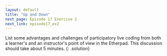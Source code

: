 ```yaml
---
layout: default
title: "Up and Down"
next_page: Episode 17 Exercise 2
next_link: episode17_ex2
---
```


List some advantages and challenges of participatory live coding
from both a learner's and an instructor's point of view
in the Etherpad.
This discussion should take about 5 minutes.
{: .solution}
